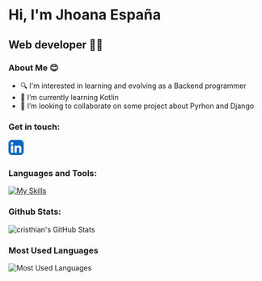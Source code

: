 # Hi, I'm Jhoana España

## Web developer 👩‍💻

### About Me 😊
- 🔍 I'm interested in learning and evolving as a Backend programmer
- 🌱 I’m currently learning Kotlin
- 🤝 I’m looking to collaborate on some project about Pyrhon and Django

### Get in touch:
[<img src="https://github.com/tandpfun/skill-icons/raw/main/icons/LinkedIn.svg" width="30">]([URL_DE_TU_PERFIL_DE_LINKEDIN](https://www.linkedin.com/in/cristhian-onoro/))

### Languages and Tools:
[![My Skills](https://skillicons.dev/icons?i=js,html,css,java,cs,py,django,flask,git,github,gitlab,linux)](https://skillicons.dev)

### Github Stats:
![cristhian's GitHub Stats](https://github-readme-stats.vercel.app/api?username=conororuiz&show_icons=true&theme=default)

### Most Used Languages
![Most Used Languages](https://github-readme-stats.vercel.app/api/top-langs/?username=conororuiz&layout=compact&theme=default)

